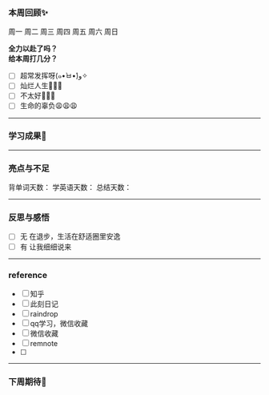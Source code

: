 ### 本周回顾✨
周一
周二
周三
周四
周五
周六
周日

**全力以赴了吗？**  
**给本周打几分？**

- [ ] 超常发挥呀(๑•̀ㅂ•́)و✧
- [ ] 灿烂人生🌊🌊🌊
- [ ] 不太好🫤🫤🫤
- [ ] 生命的辜负😩😩😩
---

### 学习成果🎊


---
### 亮点与不足
背单词天数：
学英语天数：
总结天数：



---
### 反思与感悟
- [ ] 无
在退步，生活在舒适圈里安逸
- [ ] 有
让我细细说来

---
### reference
- [ ] 知乎
- [ ] 此刻日记
- [ ] raindrop
- [ ] qq学习，微信收藏
- [ ] 微信收藏
- [ ] remnote
- [ ] 




---

### 下周期待🦊

